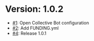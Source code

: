 # Version: 1.0.2

* [#1](https://github.com/alex-held/plant-controller/pull/1): Open Collective Bot configuration
* [#2](https://github.com/alex-held/plant-controller/pull/2): Add FUNDING.yml
* [#4](https://github.com/alex-held/plant-controller/pull/4): Release 1.0.1
